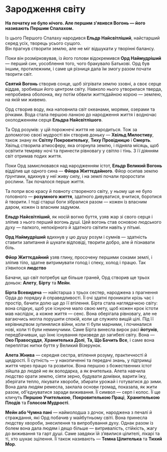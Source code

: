 # **Зародження світу**

**На початку не було нічого. Але першим з'явився Вогонь — його називають Першим Спалахом.**

Із цього Першого Спалаху народився **Ельдр Найсвітліший**, найстарший серед усіх, творець усього сущого.  
Він прагнув створити землю, але не міг відшукати у творінні балансу.

Поки він розмірковував, із його голови відокремився **Орд Наймудріший** — перший син, уособлення того, чого бракувало Батькові. Орд був іншим, протилежним, і саме ця різниця дала їм змогу разом почати творити світ.

**Святий Вогонь** створив сонце, щоб зігрівати землю ззовні, а своє серце віддав, зробивши його центром світу. Навколо нього утворилася тверда, непробивна оболонка, яку потім обвили життєдайною корою — землею, на якій ми живемо.

Орд створив воду, яка наповнила світ океанами, морями, озерами та річками. Вода стала першою ланкою до народження життя і водночас охолодженням серця **Ельдра Найсвітлішого**.

Та Орд розумів: у цій порожнечі життя не зародиться. Тож за допомогою своєї мудрості він створив доньку — **Хвільд Милостиву**, також знану як **Світлу Покровительку**, **Тиху Провідницю** і **Смерть**. Хвільд створила атмосферу, яка огорнула землю, і підняла місяць, щоб освітити темряву ночі та принести рівновагу у світло і тінь. З її діянням світ отримав подих життя.

Поки Орд замислювався над народженням істот, **Ельдр Великий Вогонь** відділив ще одного сина — **Фйора Життєдайного**. Фйор осипав землю ґрунтами, вдихнув у неї живу силу, і на землі почали проростати рослини. Так почалося перше життя.

Та попри всю красу й повноту створеного світу, у ньому ще не було головного — **розумного життя**, здатного дивуватися, вчитися, боротися й творити. І тоді старші боги зібралися разом — кожен із власним даром, кожен із власним задумом.

**Ельдр Найсвітліший**, як носій вогню буття, узяв жар зі свого серця і зліпив з нього перший вогонь душі. Цей вогонь став основою людського духу — палкого, непокірного й здатного світити навіть у пітьмі.

**Орд Наймудріший** вдихнув у цю душу розум і сумнів — здатність ставити запитання й шукати відповіді, творити добро, але й пізнавати біль.

**Фйор Життєдайний** узяв глину, просочену першими соками землі, і зліпив тіло, здатне витримувати голод і спеку, холод і працю. Так з’явилося **людство**

Бачачи, що світ потребує ще більше граней, Орд створив ще трьох доньок: **Алету**, **Бірту** та **Мейн**.

**Бірта Всевидяча** — найстарша з трьох сестер, народжена з прагнення Орда до порядку й справедливості. Її очі здатні проникати крізь час і простір, бачити долю ще до її втілення. Бірта стала наглядачкою світу: вона слідкує, щоб усе існуюче мало свою мету, щоб кожен крок істоти мав наслідок, а кожне життя — сенс. Вона оберігала рівновагу, але не вагаючись могла порушити спокій, коли це служило вищій цілі. Під її керівництвом зупинялися війни, коли ті були марними, і починалися нові, коли ті були неминучими. Саме Бірта винесла вирок расі **йотунів**, передбачивши, що їхнє існування призведе до загибелі світу. Вона — **Око Правосуддя**, **Хранителька Долі**, **Та, Що Бачить Все**, і саме вона переплітає нитки буття у Великий Візерунок.

**Алета Жнива** — середня сестра, втілення розуму, практичності й щедрості. Її сутність — у накопиченні та передачі знань, у підтримці життя через працю та розвиток. Вона першою з божественних істот зійшла до людей не як володарка, а як вчителька. Алета навчила людство орати землю, сіяти зерно, будувати домівки, варити їжу, зберігати тепло, лікувати хвороби, збирати урожай і готуватися до зими. Вона дала людям ремесла, заклала основи громад, показала, як жити разом, об'єднуватися заради виживання. Її символ — серп і колос. Її ще кличуть **Першою Учителькою**, **Покровителькою Праці**, **Хранителькою Плодів** та **Голосом Мудрості**.

**Мейн або Чумна пані** — наймолодша з дочок, народжена з печалі й страждання, які Орд побачив у майбутньому світі. Вона принесла людству хвороби, знесилення та випробування духу. Однак разом із болем вона дала людям і дещо більше — витривалість, стійкість, жагу до виживання та гарт душі. Саме завдяки їй з’явилися цілителі, лікарі та ті, хто шукає зцілення. Її також називають — **Темна Цілителька** та **Тихий Мор**.